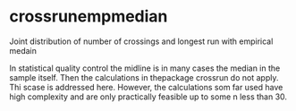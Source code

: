 # crossrunempmedian
Joint distribution of number of crossings and longest run with empirical medain

In statistical quality control the midline is in many cases the median in the sample itself. Then the calculations in thepackage crossrun do not apply. Thi scase is addressed here. However, the calculations som far used have high complexity and are only practically feasible up to some n less than 30.
